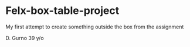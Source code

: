 # Felx-box-table-project
My first attempt to create something outside the box from the assignment

D. Gurno 39 y/o
